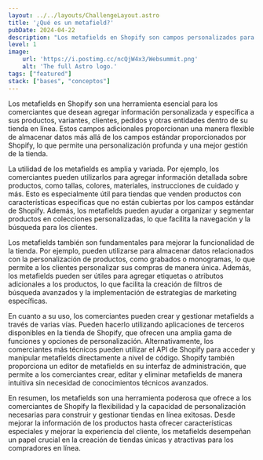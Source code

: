 ```yaml
---
layout: ../../layouts/ChallengeLayout.astro
title: '¿Qué es un metafield?'
pubDate: 2024-04-22
description: "Los metafields en Shopify son campos personalizados para almacenar información específica en productos, clientes y más. Son esenciales para la personalización y gestión eficiente de la tienda en línea."
level: 1
image:
    url: 'https://i.postimg.cc/ncQjW4x3/Websummit.png'
    alt: 'The full Astro logo.'
tags: ["featured"]
stack: ["bases", "conceptos"]
---
```


Los metafields en Shopify son una herramienta esencial para los comerciantes que desean agregar información personalizada y específica a sus productos, variantes, clientes, pedidos y otras entidades dentro de su tienda en línea. Estos campos adicionales proporcionan una manera flexible de almacenar datos más allá de los campos estándar proporcionados por Shopify, lo que permite una personalización profunda y una mejor gestión de la tienda.

La utilidad de los metafields es amplia y variada. Por ejemplo, los comerciantes pueden utilizarlos para agregar información detallada sobre productos, como tallas, colores, materiales, instrucciones de cuidado y más. Esto es especialmente útil para tiendas que venden productos con características específicas que no están cubiertas por los campos estándar de Shopify. Además, los metafields pueden ayudar a organizar y segmentar productos en colecciones personalizadas, lo que facilita la navegación y la búsqueda para los clientes.

Los metafields también son fundamentales para mejorar la funcionalidad de la tienda. Por ejemplo, pueden utilizarse para almacenar datos relacionados con la personalización de productos, como grabados o monogramas, lo que permite a los clientes personalizar sus compras de manera única. Además, los metafields pueden ser útiles para agregar etiquetas o atributos adicionales a los productos, lo que facilita la creación de filtros de búsqueda avanzados y la implementación de estrategias de marketing específicas.

En cuanto a su uso, los comerciantes pueden crear y gestionar metafields a través de varias vías. Pueden hacerlo utilizando aplicaciones de terceros disponibles en la tienda de Shopify, que ofrecen una amplia gama de funciones y opciones de personalización. Alternativamente, los comerciantes más técnicos pueden utilizar el API de Shopify para acceder y manipular metafields directamente a nivel de código. Shopify también proporciona un editor de metafields en su interfaz de administración, que permite a los comerciantes crear, editar y eliminar metafields de manera intuitiva sin necesidad de conocimientos técnicos avanzados.

En resumen, los metafields son una herramienta poderosa que ofrece a los comerciantes de Shopify la flexibilidad y la capacidad de personalización necesarias para construir y gestionar tiendas en línea exitosas. Desde mejorar la información de los productos hasta ofrecer características especiales y mejorar la experiencia del cliente, los metafields desempeñan un papel crucial en la creación de tiendas únicas y atractivas para los compradores en línea.
 
